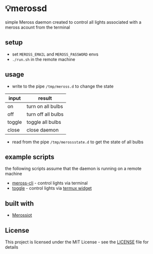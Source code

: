 # 💡merossd
simple Meross daemon created to control all lights associated with a meross acount from the terminal

## setup
* set `MEROSS_EMAIL` and `MEROSS_PASSWORD` envs
* ```./run.sh``` in the remote machine

## usage
* write to the pipe `/tmp/meross.d` to change the state

|  input  |  result             |
| ------- | ------------------- |
| on      | turn on all bulbs   |
| off     | turn off all bulbs  |
| toggle  | toggle all bulbs    |
| close   | close daemon        |

* read from the pipe `/tmp/merossstate.d` to get the state of all bulbs

## example scripts
the following scripts assume that the daemon is running on a remote machine
* [meross-cli](https://github.com/JoseFilipeFerreira/toolbelt/blob/master/toolbox/meross-cli.tool) - control lights via terminal
* [toggle](https://github.com/JoseFilipeFerreira/shortcuts/blob/master/shorts/tasks/toggle) - control lights via [termux widget](https://wiki.termux.com/wiki/Termux:Widget)

## built with
* [Merossiot](https://github.com/albertogeniola/MerossIot)

## License

This project is licensed under the MIT License - see the [LICENSE](LICENSE) file for details
